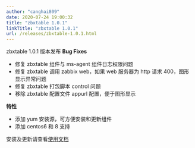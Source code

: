 ```yaml
---
author: "canghai809"
date: 2020-07-24 19:00:32
title: "zbxtable 1.0.1"
linkTitle: "zbxtable 1.0.1"
url: /releases/zbxtable-1.0.1.html
---
```


zbxtable 1.0.1 版本发布
**Bug Fixes**

- 修复 zbxtable 组件与 ms-agent 组件日志权限问题
- 修复 zbxtable 调用 zabbix web，如果 web 服务器为 http 请求 400，图形显示异常问题
- 修复 zbxtable 打包脚本 control 问题
- 移除 zbxtable 配置文件 appurl 配置，便于图形显示

**特性**

- 添加 yum 安装源，可方便安装和更新组件
- 添加 centos6 和 8 支持

安装及更新请查看[使用文档](/docs/)

